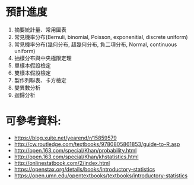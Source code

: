 # 預計進度

1. 摘要統計量、常用圖表
2. 常見機率分布(Bernuli, binomial, Poisson, exponenitial, discrete uniform)
3. 常見機率分布(幾何分布, 超幾何分布, 負二項分布, Normal, continuous uniform)
4. 抽樣分布與中央極限定理
5. 單樣本假設檢定
6. 雙樣本假設檢定
7. 製作列聯表、卡方檢定
8. 變異數分析
9. 迴歸分析

# 可參考資料:
* https://blog.xuite.net/yearend/r/15859579
* http://cw.routledge.com/textbooks/9780805861853/guide-to-R.asp
* http://open.163.com/special/Khan/probability.html
* http://open.163.com/special/Khan/khstatistics.html
* http://onlinestatbook.com/2/index.html
* https://openstax.org/details/books/introductory-statistics
* https://open.umn.edu/opentextbooks/textbooks/introductory-statistics
